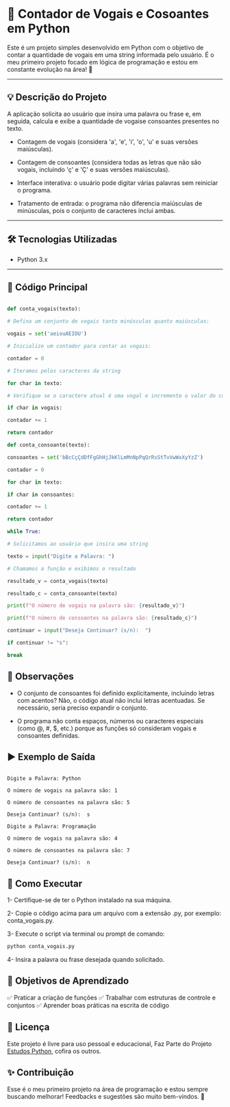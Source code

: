 # 📝 Contador de Vogais e Cosoantes em Python

Este é um projeto simples desenvolvido em Python com o objetivo de contar a quantidade de vogais em uma string informada pelo usuário. É o meu primeiro projeto focado em lógica de programação e estou em constante evolução na área! 🚀

---

## 💡 Descrição do Projeto

A aplicação solicita ao usuário que insira uma palavra ou frase e, em seguida, calcula e exibe a quantidade de vogaise consoantes presentes no texto. 

- Contagem de vogais (considera 'a', 'e', 'i', 'o', 'u' e suas versões maiúsculas).

- Contagem de consoantes (considera todas as letras que não são vogais, incluindo 'ç' e 'Ç' e suas versões maiúsculas).

- Interface interativa: o usuário pode digitar várias palavras sem reiniciar o programa.

- Tratamento de entrada: o programa não diferencia maiúsculas de minúsculas, pois o conjunto de caracteres inclui ambas.

---

## 🛠️ Tecnologias Utilizadas

- Python 3.x

---

## 📄 Código Principal

```python

def conta_vogais(texto):

# Defina um conjunto de vogais tanto minúsculas quanto maiúsculas:

vogais = set('aeiouAEIOU')

# Inicialize um contador para contar as vogais:

contador = 0

# Iteramos pelos caracteres da string

for char in texto:

# Verifique se o caractere atual é uma vogal e incremente o valor do contador:

if char in vogais:

contador += 1

return contador

def conta_consoante(texto):

consoantes = set('bBcCçÇdDfFgGhHjJkKlLmMnNpPqQrRsStTvVwWxXyYzZ')

contador = 0

for char in texto:

if char in consoantes:

contador += 1

return contador

while True:

# Solicitamos ao usuário que insira uma string

texto = input("Digite a Palavra: ")

# Chamamos a função e exibimos o resultado

resultado_v = conta_vogais(texto)

resultado_c = conta_consoante(texto)

print(f"O número de vogais na palavra são: {resultado_v}")

print(f"O número de consoantes na palavra são: {resultado_c}")

continuar = input("Deseja Continuar? (s/n):  ")

if continuar != "s":

break

```

## 📖 Observações

- O conjunto de consoantes foi definido explicitamente, incluindo letras com acentos? Não, o código atual não inclui letras acentuadas. Se necessário, seria preciso expandir o conjunto.

- O programa não conta espaços, números ou caracteres especiais (como @, #, $, etc.) porque as funções só consideram vogais e consoantes definidas.

## ▶️ Exemplo de Saída

```

Digite a Palavra: Python

O número de vogais na palavra são: 1

O número de consoantes na palavra são: 5

Deseja Continuar? (s/n):  s

Digite a Palavra: Programação

O número de vogais na palavra são: 4

O número de consoantes na palavra são: 7

Deseja Continuar? (s/n):  n

```


## 🚀 Como Executar

1- Certifique-se de ter o Python instalado na sua máquina.

2- Copie o código acima para um arquivo com a extensão .py, por exemplo: conta_vogais.py.

3- Execute o script via terminal ou prompt de comando:

```bash
python conta_vogais.py
```
4- Insira a palavra ou frase desejada quando solicitado.

## 🎯 Objetivos de Aprendizado

✅ Praticar a criação de funções
✅ Trabalhar com estruturas de controle e conjuntos
✅ Aprender boas práticas na escrita de código

## 📄 Licença

Este projeto é livre para uso pessoal e educacional, Faz Parte do Projeto [Estudos Python](https://github.com/ei-Gih/Estudos_Python), cofira os outros.

##  ✨ Contribuição
Esse é o meu primeiro projeto na área de programação e estou sempre buscando melhorar! Feedbacks e sugestões são muito bem-vindos. 🚀

